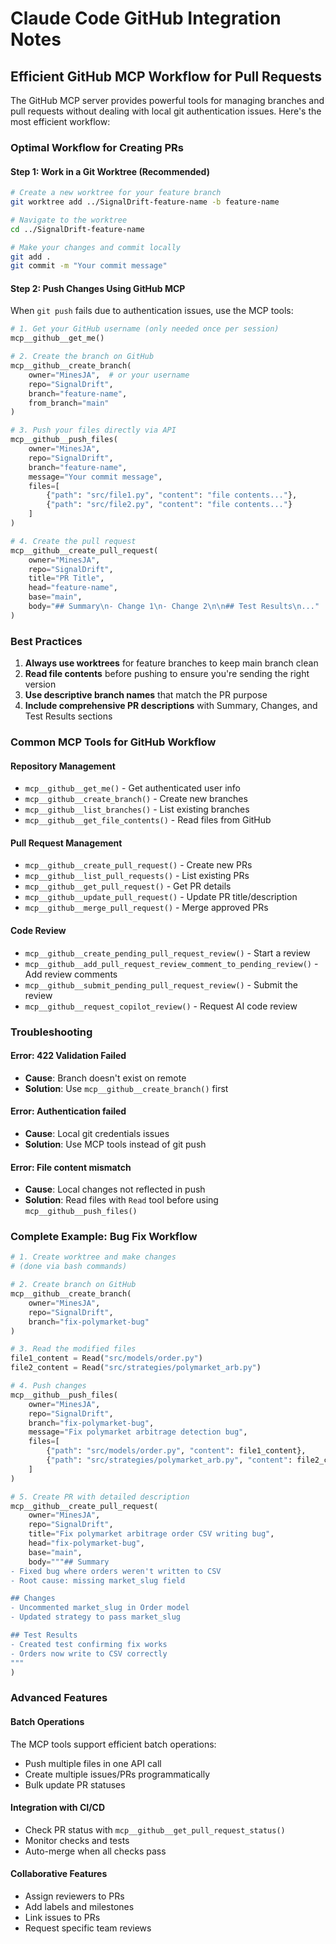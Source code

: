 # Claude Code GitHub Integration Notes

## Efficient GitHub MCP Workflow for Pull Requests

The GitHub MCP server provides powerful tools for managing branches and pull requests without dealing with local git authentication issues. Here's the most efficient workflow:

### Optimal Workflow for Creating PRs

#### Step 1: Work in a Git Worktree (Recommended)
```bash
# Create a new worktree for your feature branch
git worktree add ../SignalDrift-feature-name -b feature-name

# Navigate to the worktree
cd ../SignalDrift-feature-name

# Make your changes and commit locally
git add .
git commit -m "Your commit message"
```

#### Step 2: Push Changes Using GitHub MCP
When `git push` fails due to authentication issues, use the MCP tools:

```python
# 1. Get your GitHub username (only needed once per session)
mcp__github__get_me()

# 2. Create the branch on GitHub
mcp__github__create_branch(
    owner="MinesJA",  # or your username
    repo="SignalDrift",
    branch="feature-name",
    from_branch="main"
)

# 3. Push your files directly via API
mcp__github__push_files(
    owner="MinesJA",
    repo="SignalDrift",
    branch="feature-name",
    message="Your commit message",
    files=[
        {"path": "src/file1.py", "content": "file contents..."},
        {"path": "src/file2.py", "content": "file contents..."}
    ]
)

# 4. Create the pull request
mcp__github__create_pull_request(
    owner="MinesJA",
    repo="SignalDrift",
    title="PR Title",
    head="feature-name",
    base="main",
    body="## Summary\n- Change 1\n- Change 2\n\n## Test Results\n..."
)
```

### Best Practices

1. **Always use worktrees** for feature branches to keep main branch clean
2. **Read file contents** before pushing to ensure you're sending the right version
3. **Use descriptive branch names** that match the PR purpose
4. **Include comprehensive PR descriptions** with Summary, Changes, and Test Results sections

### Common MCP Tools for GitHub Workflow

#### Repository Management
- `mcp__github__get_me()` - Get authenticated user info
- `mcp__github__create_branch()` - Create new branches
- `mcp__github__list_branches()` - List existing branches
- `mcp__github__get_file_contents()` - Read files from GitHub

#### Pull Request Management
- `mcp__github__create_pull_request()` - Create new PRs
- `mcp__github__list_pull_requests()` - List existing PRs
- `mcp__github__get_pull_request()` - Get PR details
- `mcp__github__update_pull_request()` - Update PR title/description
- `mcp__github__merge_pull_request()` - Merge approved PRs

#### Code Review
- `mcp__github__create_pending_pull_request_review()` - Start a review
- `mcp__github__add_pull_request_review_comment_to_pending_review()` - Add review comments
- `mcp__github__submit_pending_pull_request_review()` - Submit the review
- `mcp__github__request_copilot_review()` - Request AI code review

### Troubleshooting

#### Error: 422 Validation Failed
- **Cause**: Branch doesn't exist on remote
- **Solution**: Use `mcp__github__create_branch()` first

#### Error: Authentication failed
- **Cause**: Local git credentials issues
- **Solution**: Use MCP tools instead of git push

#### Error: File content mismatch
- **Cause**: Local changes not reflected in push
- **Solution**: Read files with `Read` tool before using `mcp__github__push_files()`

### Complete Example: Bug Fix Workflow

```python
# 1. Create worktree and make changes
# (done via bash commands)

# 2. Create branch on GitHub
mcp__github__create_branch(
    owner="MinesJA",
    repo="SignalDrift",
    branch="fix-polymarket-bug"
)

# 3. Read the modified files
file1_content = Read("src/models/order.py")
file2_content = Read("src/strategies/polymarket_arb.py")

# 4. Push changes
mcp__github__push_files(
    owner="MinesJA",
    repo="SignalDrift",
    branch="fix-polymarket-bug",
    message="Fix polymarket arbitrage detection bug",
    files=[
        {"path": "src/models/order.py", "content": file1_content},
        {"path": "src/strategies/polymarket_arb.py", "content": file2_content}
    ]
)

# 5. Create PR with detailed description
mcp__github__create_pull_request(
    owner="MinesJA",
    repo="SignalDrift",
    title="Fix polymarket arbitrage order CSV writing bug",
    head="fix-polymarket-bug",
    base="main",
    body="""## Summary
- Fixed bug where orders weren't written to CSV
- Root cause: missing market_slug field

## Changes
- Uncommented market_slug in Order model
- Updated strategy to pass market_slug

## Test Results
- Created test confirming fix works
- Orders now write to CSV correctly
"""
)
```

### Advanced Features

#### Batch Operations
The MCP tools support efficient batch operations:
- Push multiple files in one API call
- Create multiple issues/PRs programmatically
- Bulk update PR statuses

#### Integration with CI/CD
- Check PR status with `mcp__github__get_pull_request_status()`
- Monitor checks and tests
- Auto-merge when all checks pass

#### Collaborative Features
- Assign reviewers to PRs
- Add labels and milestones
- Link issues to PRs
- Request specific team reviews

